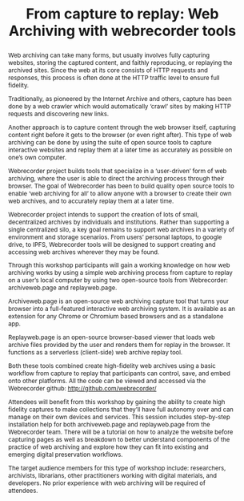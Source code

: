 ---
abstract: "Web archiving can take many forms, but usually involves fully capturing
  websites, storing the captured content, and faithly reproducing, or replaying the
  archived sites. Since the web at its core consists of HTTP requests and responses,
  this process is often done at the HTTP traffic level to ensure full fidelity.\n\nTraditionally,
  as pioneered by the Internet Archive and others, capture has been done by a web
  crawler which would automatically ‘crawl’ sites by making HTTP requests and discovering
  new links.\n\nAnother approach is to capture content through the web browser itself,
  capturing content right before it gets to the browser (or even right after). This
  type of web archiving can be done by using the suite of open source tools to capture
  interactive websites and replay them at a later time as accurately as possible on
  one’s own computer. \n\nWebrecorder project builds tools that specialize in a ‘user-driven’
  form of web archiving, where the user is able to direct the archiving process through
  their browser. The goal of Webrecorder has been to build quality open source tools
  to enable ‘web archiving for all’ to allow anyone with a browser to create their
  own web archives, and to accurately replay them at a later time.\n\nWebrecorder
  project intends to support the creation of lots of small, decentralized archives
  by individuals and institutions. Rather than supporting a single centralized silo,
  a key goal remains to support web archives in a variety of environment and storage
  scenarios. From users’ personal laptops, to google drive, to IPFS, Webrecorder tools
  will be designed to support creating and accessing web archives wherever they may
  be found.\n\nThrough this workshop participants will gain a working knowledge on
  how web archiving works by using a simple web archiving process from capture to
  replay on a user’s local computer by using two open-source tools from Webrecorder:
  archiveweb.page and replayweb.page. \n\nArchiveweb.page is an open-source web archiving
  capture tool that turns your browser into a full-featured interactive web archiving
  system. It is available as an extension for any Chrome or Chromium based browsers
  and as a standalone app. \n\nReplayweb.page is an open-source browser-based viewer
  that loads web archive files provided by the user and renders them for replay in
  the browser. It functions as a serverless (client-side) web archive replay tool.\n\nBoth
  these tools combined create high-fidelity web archives using a basic workflow from
  capture to replay that participants can control, save, and embed onto other platforms.
  All the code can be viewed and accessed via the Webrecorder github: http://github.com/webrecorder/\n\nAttendees
  will benefit from this workshop by gaining the ability to create high fidelity captures
  to make collections that they’ll have full autonomy over and can manage on their
  own devices and services. This session includes step-by-step installation help for
  both archiveweb.page and replayweb.page from the Webrecorder team. There will be
  a tutorial on how to analyze the website before capturing pages as well as breakdown
  to better understand components of the practice of web archiving and explore how
  they can fit into existing and emerging digital preservation workflows.\n\nThe target
  audience members for this type of workshop include: researchers, archivists, librarians,
  other practitioners working with digital materials, and developers. No prior experience
  with web archiving will be required of attendees.\n"
creators:
- Dickson, Emma
- Kreymer, Ilya
- Ramirez-Lopez, Lorena
date: null
document_url: https://services.phaidra.univie.ac.at/api/object/o:1424942/download
grand_parent: iPRES
institutions:
- webrecorder
keywords:
- web archiving
- capture
- replay
- open-source tools
- web collecting
- personal digital archiving
- high fidelity web archives
- managing web archives
- skills building
- hands-on workshop
landing_page_url: https://phaidra.univie.ac.at/o:1424942
language: eng
layout: publication
license: CC BY 4.0 International
notes_url: null
parent: iPRES 2021
presentation_url: null
size: 43897
source_name: iPRES
title: 'From capture to replay: Web Archiving with webrecorder tools'
type: paper
year: 2021
---